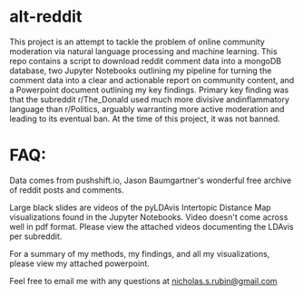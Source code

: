 # alt-reddit


This project is an attempt to tackle the problem of online community moderation via natural language processing and machine learning. This repo contains a script to download reddit comment data into a mongoDB database, two Jupyter Notebooks outlining my pipeline for turning the comment data into a clear and actionable report on community content, and a Powerpoint document outlining my key findings. Primary key finding was that the subreddit r/The_Donald used much more divisive andinflammatory language than r/Politics, arguably warranting more active moderation and leading to its eventual ban. At the time of this project, it was not banned.


# FAQ:


Data comes from pushshift.io, Jason Baumgartner's wonderful free archive of reddit posts and comments.

Large black slides are videos of the pyLDAvis Intertopic Distance Map visualizations found in the Jupyter Notebooks. Video doesn't come across well in pdf format. Please view the attached videos documenting the LDAvis per subreddit.

For a summary of my methods, my findings, and all my visualizations, please view my attached powerpoint.

Feel free to email me with any questions at nicholas.s.rubin@gmail.com
